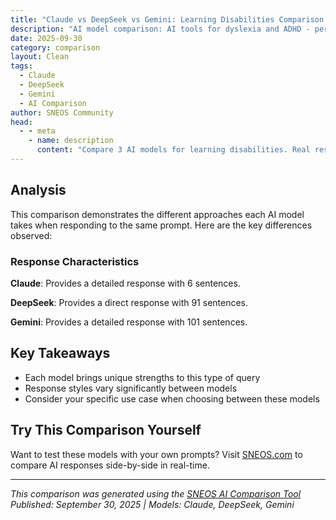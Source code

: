 ```yaml
---
title: "Claude vs DeepSeek vs Gemini: Learning Disabilities Comparison 2025"
description: "AI model comparison: AI tools for dyslexia and ADHD - personalized learning strategies..."
date: 2025-09-30
category: comparison
layout: Clean
tags:
  - Claude
  - DeepSeek
  - Gemini
  - AI Comparison
author: SNEOS Community
head:
  - - meta
    - name: description
      content: "Compare 3 AI models for learning disabilities. Real responses from Claude, DeepSeek, Gemini with detailed analysis."
---
```


<ChatComparison
  title="Claude vs DeepSeek vs Gemini: Learning Disabilities Comparison 2025"
  prompt="AI tools for dyslexia and ADHD - personalized learning strategies"
  :responses='{
    "Claude": "# AI Tools for Dyslexia and ADHD: Personalized Learning Strategies\n\n## **Dyslexia-Specific AI Tools**\n\n### **Reading \u0026 Text Processing**\n- **Speechify**: AI-powered text-to-speech with natural voices\n- **Voice Dream Reader**: Advanced text-to-speech with highlighting\n- **Immersive Reader** (Microsoft): Real-time text simplification and visual aids\n- **Ghotit Real Writer**: AI spelling and grammar checker designed for dyslexics\n- **ClaroRead**: Combined reading and writing support with prediction\n\n### **Writing Assistance**\n- **Grammarly**: AI grammar checking with dyslexia-friendly explanations\n- **Read\u0026Write** (Texthelp): Comprehensive literacy support suite\n- **Co:Writer**: Word prediction and speech recognition\n- **Dragon NaturallySpeaking**: Advanced speech-to-text software\n\n## **ADHD-Focused AI Tools**\n\n### **Focus \u0026 Attention Management**\n- **Focus Keeper**: AI-powered Pomodoro technique with adaptive timing\n- **Brain.fm**: AI-generated focus music based on neuroscience\n- **Noisli**: Adaptive background noise for concentration\n- **Freedom**: AI-driven website/app blocking based on productivity patterns\n\n### **Task \u0026 Time Management**\n- **Motion**: AI calendar that automatically schedules tasks\n- **Todoist**: Smart scheduling and priority suggestions\n- **Notion AI**: Intelligent note organization and task breakdown\n- **Clockify**: AI time tracking with productivity insights\n\n## **Dual-Purpose AI Learning Platforms**\n\n### **Adaptive Learning Systems**\n- **Khan Academy**: Personalized learning paths with AI tutoring\n- **Century Tech**: AI-powered curriculum adaptation\n- **DreamBox**: Adaptive math learning with real-time adjustments\n- **Squirrel AI**: Personalized tutoring system\n\n### **Study \u0026 Organization Tools**\n- **Otter.ai**: Real-time transcription for lectures and meetings\n- **Quizlet**: AI-powered flashcards and study modes\n- **Anki**: Spaced repetition system with smart scheduling\n- **MindMeister**: AI-enhanced mind mapping\n\n## **Personalized Learning Strategies**\n\n### **For Dyslexia**\n\u0060\u0060\u0060\n\uD83C\uDFAF Multi-Sensory Approach\n\u2022 Visual: Color coding, mind maps, infographics\n\u2022 Auditory: Text-to-speech, recorded lessons\n\u2022 Kinesthetic: Interactive simulations, hands-on activities\n\n\uD83D\uDCDA Reading Strategies\n\u2022 Chunking text into smaller sections\n\u2022 Using reading rulers and overlays\n\u2022 Adjusting fonts (OpenDyslexic, larger sizes)\n\u2022 Preview-read-review methodology\n\u0060\u0060\u0060\n\n### **For ADHD**\n\u0060\u0060\u0060\n\u23F0 Time Management\n\u2022 Break tasks into 15-20 minute segments\n\u2022 Use timers and visual progress indicators\n\u2022 Implement \u0022brain breaks\u0022 between sessions\n\u2022 Schedule challenging tasks during peak focus times\n\n\uD83C\uDFAE Gamification Elements\n\u2022 Progress bars and achievement badges\n\u2022 Point systems for completed tasks\n\u2022 Leaderboards for friendly competition\n\u2022 Immediate feedback and rewards\n\u0060\u0060\u0060\n\n## **Implementation Recommendations**\n\n### **Assessment \u0026 Customization**\n1. **Initial Profiling**: Use AI assessment tools to identify specific needs\n2. **Learning Style Analysis**: Determine preferred input/output methods\n3. **Progress Tracking**: Regular AI-powered analytics on improvement\n4. **Adaptive Adjustments**: Tools that modify difficulty based on performance\n\n### **Integration Strategies**\n- **Classroom Integration**: Tools that work with existing LMS platforms\n- **Home-School Coordination**: Shared progress tracking between environments\n- **Peer Collaboration**: AI-facilitated group work with accommodations\n- **Teacher Training**: AI tools that help educators understand individual needs\n\n### **Accessibility Features to Prioritize**\n- Voice control and speech recognition\n- Customizable visual interfaces\n- Keyboard shortcuts and navigation aids\n- Multi-device synchronization\n- Offline functionality\n\n## **Emerging AI Technologies**\n\n### **Next-Generation Tools**\n- **GPT-based tutoring**: Conversational AI that adapts explanations\n- **Computer vision**: Tools that read handwriting and provide feedback\n- **Predictive analytics**: Systems that anticipate learning challenges\n- **Emotional AI**: Tools that recognize frustration and adjust accordingly\n\n### **Research-Based Approaches**\n- **Cognitive load optimization**: AI that manages information complexity\n- **",
    "DeepSeek": "Of course. This is an excellent and highly relevant topic. AI tools are revolutionizing support for individuals with dyslexia and ADHD by offering personalized, patient, and multi-sensory learning strategies that were previously difficult to scale.\n\nHere is a comprehensive guide to AI tools and the personalized learning strategies they enable for dyslexia and ADHD.\n\n### Core Challenges \u0026 How AI Addresses Them\n\nFirst, let\u0027s connect the challenges to the AI-powered solutions:\n\n| Challenge (Dyslexia/ADHD) | AI-Powered Solution \u0026 Strategy |\n| :--- | :--- |\n| **Reading Difficulty** (decoding, fluency) | **Text-to-Speech (TTS), OCR, \u0026 Simplification:** AI reads text aloud, converts images of text to readable text, and simplifies complex language in real-time. |\n| **Writing Difficulty** (spelling, grammar, structure) | **Speech-to-Text \u0026 AI Writing Assistants:** Dictate ideas instead of typing. AI helps with spelling, grammar, and even structuring essays and emails. |\n| **Focus \u0026 Distraction (ADHD)** | **Focus Tools \u0026 Gamification:** AI-powered focus timers (Pomodoro), website blockers, and gamified learning apps that adapt to attention spans. |\n| **Organization \u0026 Task Management** | **AI-Powered Planners \u0026 Smart Assistants:** Breaks down large tasks, creates step-by-step plans, sets reminders, and manages schedules. |\n| **Slow Processing Speed** | **Summarization \u0026 Information Extraction:** AI quickly summarizes long articles, videos, and documents to deliver core concepts efficiently. |\n\n---\n\n### AI Tools for Personalized Learning Strategies\n\nHere are specific tools categorized by their primary function.\n\n#### 1. Reading and Comprehension Support\n\nThese tools use AI to make text accessible.\n\n*   **Speechify:** A top-tier TTS tool. Its AI voices are incredibly natural and human-like, reducing the cognitive load of reading. You can scan physical books, read PDFs, websites, and more.\n    *   **Personalized Strategy:** Adjust reading speed significantly (faster than average reading can help with ADHD pacing). Use different, engaging voices to maintain interest.\n*   **Google Read \u0026 Write:** A powerful toolbar extension for Chrome and Google Docs. It provides TTS, word prediction, a talking dictionary, and a picture dictionary to build vocabulary.\n    *   **Personalized Strategy:** Use the highlight and collect feature to pull key information from a document into a new file for easy review.\n*   **Microsoft Immersive Reader:** Built into Microsoft products (Word, OneNote, Outlook, Teams). It\u0027s free and incredibly effective. It can read text aloud, break words into syllables, change font spacing and background color, and highlight parts of speech.\n    *   **Personalized Strategy:** A student with dyslexia can use the \u0022Line Focus\u0022 to highlight one, three, or five lines at a time to reduce visual crowding.\n*   **Otter.ai:** An AI-powered note-taker that transcribes speech in real-time.\n    *   **Personalized Strategy:** Record lectures or meetings. The individual can focus on listening and understanding without the pressure of note-taking, and then review the accurate transcript later.\n\n#### 2. Writing and Expression Support\n\nThese tools help bypass the mechanical difficulties of writing.\n\n*   **Grammarly (\u0026 GrammarlyGO):** Goes far beyond basic grammar checks. It helps with clarity, tone, and conciseness. The AI-powered \u0022GrammarlyGO\u0022 can help brainstorm ideas, rewrite sentences, and adjust formality.\n    *   **Personalized Strategy:** For someone with ADHD, the tone detector can be crucial for ensuring emails don\u0027t come across as abrupt. For dyslexia, it catches homophones (their/there/they\u0027re) that standard spellcheck misses.\n*   **Speech-to-Text Tools:** Built-in tools like **Google Voice Typing** (in Google Docs) or **Apple\u0027s Dictation** are excellent and free.\n    *   **Personalized Strategy:** \u0022Word hunting\u0022 \u2013 struggling to find the right word while typing \u2013 can halt the writing process. Dictation allows for a freer flow of ideas, which can then be structured and edited later.\n*   **Goblin.tools:** A suite of small, simple AI tools designed for neurodivergent people. The \u0022Formalizer\u0022 and \u0022Judge\u0022 tools are fantastic for writing.\n    *   **Personalized Strategy:** Use the \u0022Formalizer\u0022 to take a blunt, informally written sentence and have the AI rephrase it for an email to a teacher or boss.\n\n#### 3. Focus, Organization, and Task Management\n\nThese tools use AI to create structure and manage distractions.\n\n*   **Goblin.tools \u0022Magic ToDo\u0022:** This is a game-changer for task initiation. You input a task (e.g., \u0022Write history essay\u0022), and the AI breaks it down into smaller, manageable steps. You can keep breaking down each step until it feels achievable.\n    *   **Personalized Strategy:** Directly addresses \u0022task paralysis\u0022 common in ADHD by externalizing the executive function of planning.\n*   **Motion:** An AI-powered project manager that automatically schedules your tasks and deadlines into a calendar based on your priorities, deadlines, and work habits.\n    *   **Personalized Strategy:** It acts as an \u0022external brain\u0022 for time management, reducing the mental energy spent on planning and rescheduling.\n*   **Focus-Based Apps:** While not always pure AI, apps like **Forest** (gamified focus) or **Freedom** (website blocker) use principles of behavioral psychology that are highly effective for ADHD. Newer apps are starting to integrate AI to suggest optimal focus times.\n\n#### 4. Comprehensive Learning Platforms\n\nThese platforms use AI at their core to adapt the entire learning experience.\n\n*   **Khan Academy:** While not exclusively for neurodivergent learners, its self-paced, mastery-based model is inherently supportive. Students can watch videos, use interactive exercises, and get hints until they achieve mastery.\n    *   **Personalized Strategy:** The structured, predictable path and the ability to review concepts repeatedly without judgment align well with the needs of both dyslexia and ADHD.\n*   **ChatGPT / Google Gemini / Microsoft Copilot:** These Large Language Models (LLMs) are the ultimate personal tutors when used correctly.\n    *   **Personalized Strategies:**\n        *   **Explain Like I\u0027m 10:** Ask it to explain a complex topic (e.g., photosynthesis) in simple, relatable terms.\n        *   **Create a Study Plan:** \u0022I have ADHD and a biology test on chapter 5 in one week. Create a 7-day study plan with 25-minute sessions.\u0022\n        *   **Generate Examples:** \u0022I don\u0027t understand metaphors. Give me 5 examples of metaphors related to the ocean.\u0022\n        *   **Draft an Outline:** \u0022Help me create an outline for a 5-paragraph essay on the causes of World War I.\u0022\n\n---\n\n### How to Build a Personalized AI Strategy\n\n1.  **Identify the Primary Hurdle:** Is it reading the material? Getting started on the task? Staying focused? Knowing the biggest pain point helps you select the right tool first.\n2.  **Scaffold with AI:** Use AI as a scaffold, not a crutch. The goal is to build skills and independence. For example, use a TTS tool to *access* the text, not to avoid reading altogether.\n3.  **Combine Tools:** The real power comes from combining tools. Use **Otter.ai** to record a lecture, then use **ChatGPT** to summarize the transcript, and finally use **Immersive Reader** to review the summary.\n4.  **Embrace Iteration:** What works one day might not work the next, especially for ADHD. Be flexible and have a \u0022toolbox\u0022 of options ready.\n5.  **Promote Self-Advocacy:** Teach individuals to understand their own learning needs and how to articulate them. \u0022I learn best when I can listen to the text and see it highlighted at the same time\u0022 is a powerful statement.\n\n### The Future is Now\n\nAI is democratizing access to personalized education and productivity. For individuals with dyslexia and ADHD, these tools are not just conveniences; they are bridges to unlocking their full potential, reducing frustration, and fostering a love for learning by working *with* their unique cognitive styles, not against them.",
    "Gemini": "## AI Tools for Dyslexia and ADHD: Personalized Learning Strategies\n\nAI is increasingly being used to support individuals with dyslexia and ADHD, offering personalized learning strategies and accommodations that cater to their specific needs. Here\u0027s a breakdown of how AI is being utilized:\n\n**I. Understanding the Challenges:**\n\nBefore diving into the tools, it\u0027s important to recognize the common challenges faced by individuals with:\n\n*   **Dyslexia:** Difficulty with reading, spelling, and decoding language. This can impact comprehension, fluency, and writing skills.\n*   **ADHD:** Challenges with attention, hyperactivity, and impulsivity. This can affect focus, organization, time management, and task completion.\n\n**II. AI-Powered Tools and Their Applications:**\n\nHere\u0027s a categorized overview of AI tools, highlighting their features and how they address specific challenges:\n\n**A. Reading and Writing Support:**\n\n*   **1. Text-to-Speech (TTS) with AI-Powered Natural Language Processing (NLP):**\n    *   **Challenge Addressed:** Reading difficulties, decoding, comprehension.\n    *   **How AI Helps:**\n        *   **Realistic Voices:**  AI creates more natural and engaging voices, improving listening comprehension.\n        *   **Contextual Understanding:**  NLP helps the software understand the meaning of the text, leading to better pronunciation and intonation.\n        *   **Customization:**  Allows users to adjust reading speed, voice, and highlighting options based on their preferences.\n    *   **Examples:**\n        *   **NaturalReader:**  Offers a variety of voices and features like OCR (Optical Character Recognition) to read text from images.\n        *   **Read\u0026Write by Texthelp:**  Provides comprehensive reading and writing support tools, including TTS, vocabulary support, and dictation.\n        *   **Speechify:**  Converts text from almost any source into speech, offering a highly customizable reading experience.\n\n*   **2. Speech-to-Text (STT) or Dictation:**\n    *   **Challenge Addressed:** Writing difficulties, spelling challenges, expressing thoughts in written form.\n    *   **How AI Helps:**\n        *   **Accuracy:**  AI-powered STT engines offer high accuracy in transcribing spoken words into text, even with accents or background noise.\n        *   **Real-Time Transcription:**  Allows users to dictate their thoughts directly into text in real-time, bypassing writing difficulties.\n        *   **Formatting and Editing:**  Some tools include features to format the text with voice commands.\n    *   **Examples:**\n        *   **Otter.ai:**  Primarily a transcription service, but also excellent for dictation.\n        *   **Google Docs Voice Typing:**  Free and readily available in Google Docs.\n        *   **Dragon NaturallySpeaking (Nuance):**  A powerful and highly customizable dictation software.\n\n*   **3. AI-Powered Grammar and Spelling Checkers:**\n    *   **Challenge Addressed:** Spelling errors, grammatical mistakes, and improving writing clarity.\n    *   **How AI Helps:**\n        *   **Contextual Awareness:**  AI can understand the context of a sentence and identify errors that traditional grammar checkers might miss.\n        *   **Style Suggestions:**  AI can offer suggestions for improving writing style and clarity, making it easier to express ideas effectively.\n        *   **Learning Opportunities:**  Some tools provide explanations for grammar rules and suggest alternative phrasing, promoting learning.\n    *   **Examples:**\n        *   **Grammarly:**  A popular tool that offers grammar, spelling, punctuation, and style suggestions.\n        *   **ProWritingAid:**  Offers a more in-depth analysis of writing, including readability scores and suggestions for improving structure.\n        *   **Hemingway Editor:**  Focuses on simplifying writing by highlighting complex sentences and adverbs.\n\n*   **4.  AI-Powered Summarization Tools:**\n    *   **Challenge Addressed:** Reading comprehension, information overload.\n    *   **How AI Helps:**\n        *   **Extracts Key Information:** Quickly identifies and summarizes the most important information from lengthy texts.\n        *   **Condenses Complex Topics:**  Simplifies complex topics by providing a concise overview.\n        *   **Improves Comprehension:**  Helps users grasp the main ideas and key details more easily.\n    *   **Examples:**\n        *   **SummarizeBot:**  Summarizes articles, documents, and websites.\n        *   **Quillionz:**  Uses AI to assess reading levels and create personalized learning content.\n\n**B. Focus and Attention Support (ADHD-Specific):**\n\n*   **1. AI-Powered Focus Apps and Task Management Tools:**\n    *   **Challenge Addressed:**  Difficulty focusing, managing time, and organizing tasks.\n    *   **How AI Helps:**\n        *   **Personalized Focus Sessions:**  AI analyzes user behavior and recommends optimal focus durations and break intervals (e.g., Pomodoro Technique).\n        *   **Adaptive Scheduling:**  AI learns user preferences and creates personalized schedules that optimize productivity.\n        *   **Gamification:**  AI incorporates game-like elements to make tasks more engaging and rewarding.\n        *   **Distraction Blocking:**  Blocks distracting websites and apps during focus sessions.\n    *   **Examples:**\n        *   **Freedom:** Blocks distracting websites and apps.\n        *   **Forest:**  A gamified app that helps users stay focused by planting virtual trees.\n        *   **Engross:**  Uses AI to schedule breaks and focus sessions based on user data.\n\n*   **2.  AI-Driven Cognitive Training Games:**\n    *   **Challenge Addressed:**  Attention deficits, impulsivity, and working memory issues.\n    *   **How AI Helps:**\n        *   **Adaptive Difficulty:**  AI adjusts the difficulty level of the games based on user performance, ensuring a challenging but achievable experience.\n        *   **Personalized Training:**  AI targets specific cognitive skills based on individual needs and weaknesses.\n        *   **Engaging and Motivating:**  Gamified approach makes cognitive training more enjoyable and encourages consistent use.\n    *   **Examples:**\n        *   **CogniFit:**  Offers a variety of cognitive training games and assessments.\n        *   **BrainHQ:**  Scientifically designed exercises to improve cognitive function.\n\n*   **3. AI-Powered Noise Cancellation and Sound Masking:**\n    *   **Challenge Addressed:**  Sensitivity to noise, distractibility.\n    *   **How AI Helps:**\n        *   **Filters Background Noise:** AI algorithms effectively filter out unwanted background noise, creating a quieter and more focused environment.\n        *   **Generates Soothing Sounds:**  Provides ambient noise or white noise to mask distractions and promote relaxation.\n    *   **Examples:**\n        *   **Krisp:**  Noise cancellation software for microphones.\n        *   **Brain.fm:**  Generates AI-composed functional music designed to improve focus and relaxation.\n        *   **Noisly:**  Provides a variety of ambient sounds to mask distractions.\n\n**C. Organization and Planning Support (ADHD-Specific):**\n\n*   **1. AI-Powered Calendar and Task Management Apps:**\n    *   **Challenge Addressed:**  Difficulty with organization, time management, and planning.\n    *   **How AI Helps:**\n        *   **Smart Scheduling:**  AI suggests optimal times for tasks based on user habits and priorities.\n        *   **Automated Reminders:**  Sends timely reminders to keep users on track.\n        *   **Task Prioritization:**  Helps users prioritize tasks based on urgency and importance.\n        *   **Smart Goal Setting:**  Assists users in setting realistic and achievable goals.\n    *   **Examples:**\n        *   **Google Calendar (with Smart Features):**  Offers features like smart scheduling and automated reminders.\n        *   **Todoist:**  A popular task management app with features like smart scheduling and project collaboration.\n        *   **Trello (with AI Power-Ups):**  A visual project management tool that can be enhanced with AI power-ups.\n\n**III.  Considerations for Choosing AI Tools:**\n\n*   **Specific Needs:**  Identify the specific challenges and areas where support is needed.\n*   **User-Friendliness:**  Choose tools that are easy to use and navigate.\n*   **Customization Options:**  Look for tools that offer a high degree of customization to tailor the experience to individual needs.\n*   **Privacy and Security:**  Ensure that the tool protects user data and privacy.\n*   **Cost:**  Consider the cost of the tool and whether it fits within your budget.\n*   **Trial Period:**  Take advantage of free trials to test out different tools before making a purchase.\n*   **Reviews and Recommendations:**  Read reviews and seek recommendations from other users.\n*   **Integration with Existing Tools:** Consider how the tool will integrate with your existing workflow and devices.\n\n**IV. The Future of AI in Dyslexia and ADHD Support:**\n\n*   **More Personalized Learning:** AI will become even more adept at creating personalized learning experiences that cater to individual needs and learning styles.\n*   **Early Detection and Intervention:** AI-powered tools may be able to identify individuals at risk of dyslexia or ADHD at an earlier age, allowing for timely intervention.\n*   **Improved Accessibility:**  AI will make educational resources more accessible to individuals with disabilities.\n*   **Integration with Assistive Technology:** AI will be seamlessly integrated with other assistive technologies to create a more comprehensive support system.\n*   **Virtual Coaching and Mentoring:** AI-powered virtual coaches and mentors will provide personalized guidance and support to individuals with dyslexia and ADHD.\n\n**V. Ethical Considerations:**\n\n*   **Bias in Algorithms:**  Ensure that AI algorithms are free from bias and do not discriminate against certain groups.\n*   **Data Privacy and Security:**  Protect user data and privacy.\n*   **Over-Reliance on AI:**  Encourage users to develop their own skills and strategies rather than relying solely on AI.\n*   **Accessibility for All:**  Ensure that AI tools are accessible to all individuals, regardless of their socioeconomic status.\n\n**In conclusion,** AI offers a powerful set of tools and strategies for supporting individuals with dyslexia and ADHD.  By carefully selecting and utilizing these tools, educators, parents, and individuals themselves can create more personalized and effective learning experiences, fostering success and empowerment.  Remember that AI should be seen as a *supplement*, not a *replacement*, for traditional teaching methods and support strategies.  It\u0027s crucial to combine AI with human interaction, personalized instruction, and emotional support to create a holistic approach to learning and development.\n"
  }'
  published-date="11:58"
/>

## Analysis

This comparison demonstrates the different approaches each AI model takes when responding to the same prompt. Here are the key differences observed:

### Response Characteristics

**Claude**: Provides a detailed response with 6 sentences. 

**DeepSeek**: Provides a direct response with 91 sentences. 

**Gemini**: Provides a detailed response with 101 sentences. 

## Key Takeaways

- Each model brings unique strengths to this type of query
- Response styles vary significantly between models
- Consider your specific use case when choosing between these models

## Try This Comparison Yourself

Want to test these models with your own prompts? Visit [SNEOS.com](https://sneos.com) to compare AI responses side-by-side in real-time.

---

*This comparison was generated using the [SNEOS AI Comparison Tool](https://sneos.com)*
*Published: September 30, 2025 | Models: Claude, DeepSeek, Gemini*
